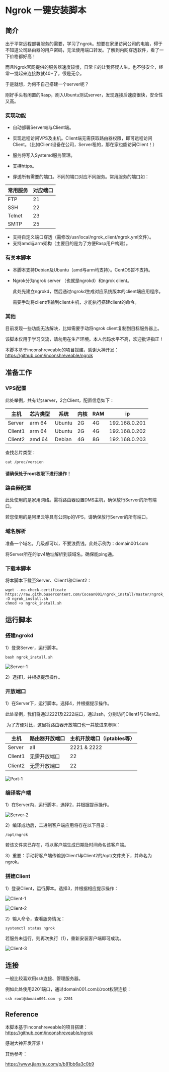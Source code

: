 # Ngrok 一键安装脚本

## 简介

出于平常远程部署服务的需要，学习了ngrok。想要在家里访问公司的电脑，碍于不知道公司路由器的用户密码，无法使用端口转发。了解到内网穿透软件，看了一下价格都好高！

而且Ngrok官网提供的服务器速度较慢，日常卡的让我怀疑人生。也不够安全，经常一觉起来连接数就40+了，很是无奈。

于是就想，为何不自己搭建一个server呢？

刚好手头有闲置的Rasp，刷入Ubuntu测试server，发现连接后速度很快，安全性又高。



### 实现功能

- 自动部署Server端与Client端。

- 实现远程访问VPS及主机。Client端无需获取路由器权限，即可远程访问Client。（比如Client设备在公司，Server租的，那在家也能访问Client！）

- 服务将写入Systemd服务管理。
- 支持https。

- 穿透所有需要的端口。不同的端口对应不同服务。常用服务的端口如：

| 常用服务 | 对应端口 |
| -------- | -------- |
| FTP      | 21       |
| SSH      | 22       |
| Telnet   | 23       |
| SMTP     | 25       |

- 支持自定义端口穿透（需修改/usr/local/ngrok_client/ngrok.yml文件）。
- 支持amd与arm架构（主要目的是为了方便Rasp用户构建）。



### 有关本脚本

- 本脚本支持Debian及Ubuntu（amd与arm均支持）。CentOS暂不支持。

- Ngrok分为ngrok server （也就是ngrokd）和ngrok client。

  此处先建立ngrokd，然后通过ngrokd生成对应系统版本的client端应用程序。

  需要手动将client传输到client主机，才能执行搭建client的命令。



### 其他

目前发现一些功能无法解决，比如需要手动将ngrok client复制到目标服务器上。

该脚本仅用于学习交流，请勿用在生产环境。本人代码水平不高，欢迎批评指正！

本脚本基于inconshreveable的项目搭建，感谢大神开发：https://github.com/inconshreveable/ngrok



## 准备工作

### VPS配置

此处举例，共有1台server，2台Client，配置信息如下：

| 主机    | 芯片类型 | 系统   | 内核 | RAM  | ip            |
| ------- | -------- | ------ | ---- | ---- | ------------- |
| Server  | arm 64   | Ubuntu | 2G   | 4G   | 192.168.0.201 |
| Client1 | arm 64   | Ubuntu | 2G   | 4G   | 192.168.0.202 |
| Client2 | amd 64   | Debian | 4G   | 8G   | 192.168.0.203 |

查找芯片类型：

```shell
cat /proc/version
```

#### 请确保处于root权限下进行操作！



### 路由器配置

此处使用的是家用网络。需将路由器设置DMS主机，确保放行Server的所有端口。

若您使用的是阿里云等具有公网ip的VPS，请确保放行Server的所有端口。



### 域名解析

准备一个域名，几级都可以，不要浪费钱。此处示例为：domain001.com

将Server所在的ipv4地址解析到该域名。确保能ping通。



### 下载本脚本

将本脚本下载至Server、Client1和Client2：

```shell
wget --no-check-certificate https://raw.githubusercontent.com/Cocean001/ngrok_install/master/ngrok_install/ngrok_install.sh -O ngrok_install.sh
chmod +x ngrok_install.sh
```



## 运行脚本

### 搭建ngrokd

1）登录Server，运行脚本。

```shell
bash ngrok_install.sh
```

![Server-1](README.assets/Server-1.png)

2）选择1，并根据提示操作。



### 开放端口

1）在Server下，运行脚本。选择4，并根据提示操作。

​	此处举例，我们将通过2221及2222端口，通过ssh，分别访问Client1与Client2。

​	为了方便对比，这里将路由器开放端口也一并放进来参照：

| 主机    | 路由器开放端口 | 主机开放端口（iptables等） |
| ------- | -------------- | -------------------------- |
| Server  | all            | 2221 & 2222                |
| Client1 | 无需开放端口   | 22                         |
| Client2 | 无需开放端口   | 22                         |

![Port-1](README.assets/Port-1.png)



### 编译客户端

1）在Server内，运行脚本，选择2，并根据提示操作。

![Server-2](README.assets/Server-2.png)

2）编译成功后，二进制客户端应用将存在以下目录：

```
/opt/ngrok
```

若该文件夹已存在，将以客户端生成日期及时间命名该客户端。

3）重要：手动将客户端传输到Client1与Client2的/opt/文件夹下，并命名为ngrok。



### 搭建Client

1）登录Client，运行脚本。选择3，并根据相应提示操作：

![Client-1](README.assets/Client-1.png)

![Client-2](README.assets/Client-2.png)

2）输入命令，查看服务情况：

```
systemctl status ngrok
```

若服务未运行，则再次执行（1），重新安装客户端即可成功。

![Client-3](README.assets/Client-3.png)



## 连接

一般比较喜欢用ssh连接、管理服务器。

例如此处使用2201端口，通过domain001.com以root权限连接：

```shell
ssh root@domain001.com -p 2201
```



## Reference

本脚本基于inconshreveable的项目搭建：https://github.com/inconshreveable/ngrok

感谢大神开发开源！

其他参考：

https://www.jianshu.com/p/b81bb6a3c0b9

